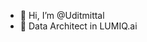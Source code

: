 - 👋 Hi, I’m @Uditmittal
- 🌱 Data Architect in LUMIQ.ai

<!---
Uditmittal/Uditmittal is a ✨ special ✨ repository because its `README.md` (this file) appears on your GitHub profile.
You can click the Preview link to take a look at your changes.
--->
